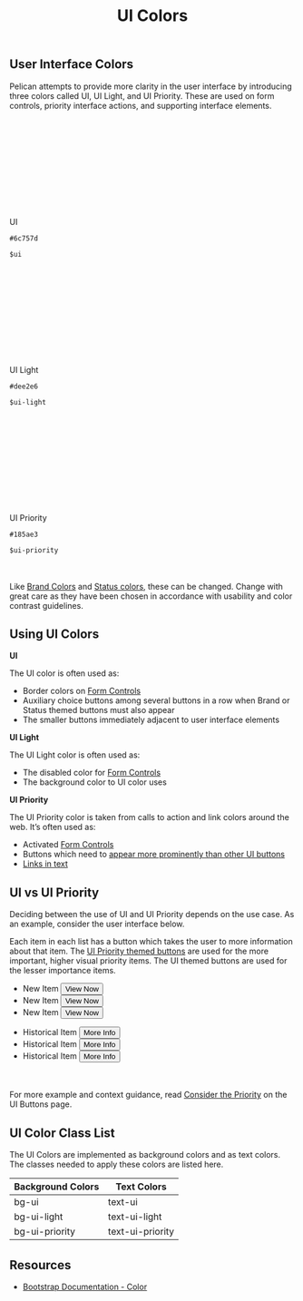 ﻿---
title: UI Colors
summary: Pelican uses UI colors to help define important interface cues.
tags: color
layout: guide
eleventyNavigation:
  key: UI Colors
  parent: Foundation
  order: 3
  excerpt: Pelican uses UI colors to help define important interface cues.
  img: /img/illustrations/illus-ui-colors.svg
--- 

## User Interface Colors

Pelican attempts to provide more clarity in the user interface by introducing three colors called UI, UI Light, and UI Priority. These are used on form controls, priority interface actions, and supporting interface elements. 

<div class="row" style="margin-bottom: 3rem;">
    <div class="col-md-6 col-xl-3">
        <div class="card border-0 mb-3">
            <div class="bg-ui rounded-top" style="padding-top: 5rem; padding-bottom: 5rem;"></div>
            <div class="card-body">
                <p class="mb-0 font-weight-bold">UI</p>
                <p class="mb-0"><code>#6c757d</code></p>
                <p class="mb-0"><code>$ui</code></p>
            </div>
        </div>
    </div>
    <div class="col-md-6 col-xl-3">
        <div class="card border-0 mb-3">
            <div class="bg-ui-light rounded-top" style="padding-top: 5rem; padding-bottom: 5rem;"></div>
            <div class="card-body">
                <p class="mb-0 font-weight-bold">UI Light</p>
                <p class="mb-0"><code>#dee2e6</code></p>
                <p class="mb-0"><code>$ui-light</code></p>
            </div>
        </div>
    </div>
    <div class="col-md-6 col-xl-3">
        <div class="card border-0 mb-3">
            <div class="bg-ui-priority rounded-top" style="padding-top: 5rem; padding-bottom: 5rem;"></div>
            <div class="card-body">
                <p class="mb-0 font-weight-bold">UI Priority</p>
                <p class="mb-0"><code>#185ae3</code></p>
                <p class="mb-0"><code>$ui-priority</code></p>
            </div>
        </div>
    </div>
</div>

Like [Brand Colors](/foundation/status-colors) and [Status colors](/foundation/status-colors), these can be changed. Change with great care as they have been chosen in accordance with usability and color contrast guidelines.

## Using UI Colors

**UI**

The UI color is often used as:

- Border colors on [Form Controls](/form-controls/)
- Auxiliary choice buttons among several buttons in a row when Brand or Status themed buttons must also appear
- The smaller buttons immediately adjacent to user interface elements

**UI Light**

The UI Light color is often used as:

- The disabled color for [Form Controls](/form-controls/)
- The background color to UI color uses

**UI Priority**

The UI Priority color is taken from calls to action and link colors around the web. It’s often used as:

- Activated [Form Controls](/form-controls/)
- Buttons which need to [appear more prominently than other UI buttons](/foundation/ui-colors/#ui-vs-ui-blue)
- [Links in text](/accessibility/about-accessibility/)

## UI vs UI Priority

Deciding between the use of UI and UI Priority depends on the use case. As an example, consider the user interface below. 

Each item in each list has a button which takes the user to more information about that item. The [UI Priority themed buttons](/components/buttons/#ui-priority-button) are used for the more important, higher visual priority items. The UI themed buttons are used for the lesser importance items.

<div class="px-3" style="margin-bottom: 3rem;">
    <div class="row">
        <div class="col-lg-6">
            <ul class="list-group">
                <li class="list-group-item d-flex align-items-center">New Item
                    <button type="button" class="btn btn-sm btn-ui-priority ml-auto">View Now</button>
                </li>
                <li class="list-group-item d-flex align-items-center">New Item
                    <button type="button" class="btn btn-sm btn-ui-priority ml-auto">View Now</button>
                </li>
                <li class="list-group-item d-flex align-items-center">New Item
                    <button type="button" class="btn btn-sm btn-ui-priority ml-auto">View Now</button>
                </li>
            </ul>
        </div>
        <div class="col-lg-6">
            <ul class="list-group">
                <li class="list-group-item d-flex align-items-center">Historical Item
                    <button type="button" class="btn btn-sm btn-ui ml-auto">More Info</button>
                </li>
                <li class="list-group-item d-flex align-items-center">Historical Item
                    <button type="button" class="btn btn-sm btn-ui ml-auto">More Info</button>
                </li>
                <li class="list-group-item d-flex align-items-center">Historical Item
                    <button type="button" class="btn btn-sm btn-ui ml-auto">More Info</button>
                </li>
            </ul>
        </div>
    </div>
</div>

For more example and context guidance, read [Consider the Priority](/components/buttons/#consider-the-priority) on the UI Buttons page.

## UI Color Class List

The UI Colors are implemented as background colors and as text colors. The classes needed to apply these colors are listed here.

<div class="table-wrapper">
    <table class="table table-light" style="margin-bottom: 2rem;">
        <thead>
            <tr>
                <th>Background Colors</th>
                <th>Text Colors</th>
            </tr>
        </thead>
        <tbody>
            <tr>
                <td><span class="badge badge-pill py-2 px-3 badge-ui">bg-ui</span></td>
                <td><span class="badge badge-pill py-2 px-3 bg-transparent text-ui">text-ui</span></td>
            </tr> 
            <tr>
                <td><span class="badge badge-pill py-2 px-3 badge-ui-light">bg-ui-light</span></td>
                <td><span class="badge badge-pill py-2 px-3 bg-transparent text-ui-light">text-ui-light</span></td>
            </tr> 
            <tr>
                <td><span class="badge badge-pill py-2 px-3 badge-ui-priority">bg-ui-priority</span></td>
                <td><span class="badge badge-pill py-2 px-3 bg-transparent text-ui-priority">text-ui-priority</span></td>
            </tr>                                
        </tbody>
    </table>
</div>

## Resources

* <a href="https://getbootstrap.com/docs/4.5/utilities/colors/" target="_blank">Bootstrap Documentation - Color</a>
